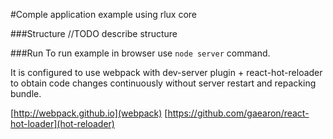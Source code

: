 #Comple application example using rlux core

###Structure
//TODO describe structure

###Run
To run example in browser use `node server` command.

It is configured to use webpack with dev-server plugin + react-hot-reloader to obtain code changes continuously without server restart and repacking bundle.

[http://webpack.github.io](webpack)
[https://github.com/gaearon/react-hot-loader](hot-reloader)
